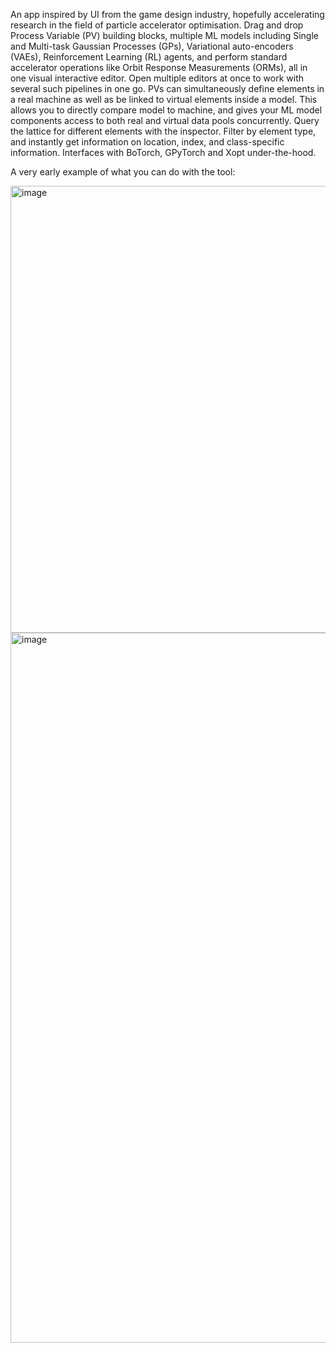 An app inspired by UI from the game design industry, hopefully accelerating research in the field of particle accelerator optimisation. Drag and drop Process Variable (PV) building blocks, multiple ML models including Single and Multi-task Gaussian Processes (GPs), Variational auto-encoders (VAEs), Reinforcement Learning (RL) agents, and perform standard accelerator operations like Orbit Response Measurements (ORMs), all in one visual interactive editor. Open multiple editors at once to work with several such pipelines in one go. PVs can simultaneously define elements in a real machine as well as be linked to virtual elements inside a model. This allows you to directly compare model to machine, and gives your ML model components access to both real and virtual data pools concurrently. Query the lattice for different elements with the inspector. Filter by element type, and instantly get information on location, index, and class-specific information. Interfaces with BoTorch, GPyTorch and Xopt under-the-hood.

A very early example of what you can do with the tool:

<img width="955" height="715" alt="image" src="https://github.com/user-attachments/assets/18b27bb2-fa8b-4fcc-93af-4d40a675dbb5" />
<img width="1889" height="1136" alt="image" src="https://github.com/user-attachments/assets/ab7d5048-fc1f-451b-ae40-b99f9899cd1f" />
